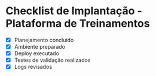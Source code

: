 # Checklist de Implantação - Plataforma de Treinamentos

- [x] Planejamento concluído
- [x] Ambiente preparado
- [x] Deploy executado
- [x] Testes de validação realizados
- [x] Logs revisados
